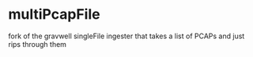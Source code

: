 # multiPcapFile
fork of the gravwell singleFile ingester that takes a list of PCAPs and just rips through them

